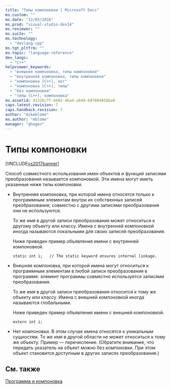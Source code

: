 ```yaml
---
title: "Типы компоновки | Microsoft Docs"
ms.custom: ""
ms.date: "12/05/2016"
ms.prod: "visual-studio-dev14"
ms.reviewer: ""
ms.suite: ""
ms.technology: 
  - "devlang-cpp"
ms.tgt_pltfrm: ""
ms.topic: "language-reference"
dev_langs: 
  - "C++"
helpviewer_keywords: 
  - "внешняя компоновка, типы компоновки"
  - "внутренняя компоновка, типы компоновки"
  - "компоновка [C++], нет"
  - "компоновка [C++], типы"
  - "без компоновки"
  - "типы [C++], компоновка"
ms.assetid: 41326c7f-4602-4bad-a648-697604858ba0
caps.latest.revision: 7
caps.handback.revision: 7
author: "mikeblome"
ms.author: "mblome"
manager: "ghogen"
---
```

# Типы компоновки
[!INCLUDE[vs2017banner](../assembler/inline/includes/vs2017banner.md)]

Способ совместного использования имен объектов и функций записями преобразования называется компоновкой.  Эти имена могут иметь указанные ниже типы компоновки.  
  
-   Внутренняя компоновка, при которой имена относятся только к программным элементам внутри их собственных записей преобразования; совместно с другими записями преобразования они не используются.  
  
     То же имя в другой записи преобразования может относиться к другому объекту или классу.  Имена с внутренней компоновкой иногда называются локальными для своих записей преобразования.  
  
     Ниже приведен пример объявления имени с внутренней компоновкой.  
  
    ```  
    static int i;   // The static keyword ensures internal linkage.  
    ```  
  
-   Внешняя компоновка, при которой имена могут относиться к программным элементам в любой записи преобразования в программе: элемент программы совместно используется записями преобразования.  
  
     То же имя в другой записи преобразования относится к тому же объекту или классу.  Имена с внешней компоновкой иногда называются глобальными.  
  
     Ниже приведен пример объявления имени с внешней компоновкой.  
  
    ```  
    extern int i;  
    ```  
  
-   Нет компоновки. В этом случае имена относятся к уникальным сущностям.  То же имя в другой области не может относиться к тому же объекту.  Пример — перечисление.  \(Обратите внимание, что передать указатель на объект можно без компоновки.  При этом объект становится доступным в других записях преобразования.\)  
  
## См. также  
 [Программа и компоновка](../cpp/program-and-linkage-cpp.md)